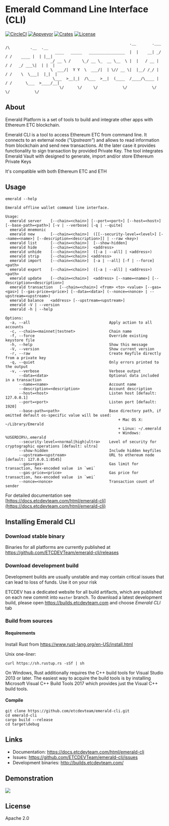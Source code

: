 Emerald Command Line Interface (CLI)
====================================

[![CircleCI](https://circleci.com/gh/ETCDEVTeam/emerald-cli/tree/master.svg?style=shield)](https://circleci.com/gh/etcdevteam/emerald-cli)
[![Appveyor](https://ci.appveyor.com/api/projects/status/9h3kobw811vmynk7?svg=true)](https://ci.appveyor.com/project/splix/emerald-cli-759r3)
[![Crates](https://img.shields.io/crates/v/emerald-cli.svg?style=flat-square)](https://crates.io/crates/emerald-cli)
[![License](https://img.shields.io/badge/License-Apache%202.0-blue.svg?style=flat-square)]()

```
                                                       .__       .___      /\         .__  .__
                      ____   _____   ________________  |  |    __| _/     / /    ____ |  | |__|
                    _/ __ \ /     \_/ __ \_  __ \__  \ |  |   / __ |     / /   _/ ___\|  | |  |
                    \  ___/|  Y Y  \  ___/|  | \// __ \|  |__/ /_/ |    / /    \  \___|  |_|  |
                     \___  >__|_|  /\___  >__|  (____  /____/\____ |   / /      \___  >____/__|
                        \/      \/     \/           \/           \/   \/           \/

```

## About

Emerald Platform is a set of tools to build and integrate other apps with Ethereum ETC blockchain.

Emerald CLI is a tool to access Ethereum ETC from command line. It connects to an external node (_"Upstream"_) and
allows to read information from blockchain and send new transactions. At the later case it provides functionality
to sign transaction by provided Private Key. The tool integrates Emerald Vault with designed to generate, import and/or
store Ethereum Private Keys

It's compatible with both Ethereum ETC and ETH

## Usage

```
emerald --help

Emerald offline wallet command line interface.

Usage:
  emerald server    [--chain=<chain>] [--port=<port>] [--host=<host>] [--base-path=<path>] [-v | --verbose] [-q | --quite]
  emerald mnemonic
  emerald new       [--chain=<chain>]  ([[--security-level=<level>] [--name=<name>] [--description=<description>]] | --raw <key>)
  emerald list      [--chain=<chain>]  [--show-hidden]
  emerald hide      [--chain=<chain>]  <address>
  emerald unhide    [--chain=<chain>]  ([-a | --all] | <address>)
  emerald strip     [--chain=<chain>] <address>
  emerald import    [--chain=<chain>]  [-a | --all] [-f | --force] <path>
  emerald export    [--chain=<chain>]  ([-a | --all] | <address>) <path>
  emerald update    [--chain=<chain>]  <address> [--name=<name>] [--description=<description>]
  emerald transaction   [--chain=<chain>] <from> <to> <value> [--gas=<gas>] [--gas-price=<price>] [--data=<data>] (--nonce=<nonce> | --upstream=<upstream>)
  emerald balance   <address> [--upstream=<upstream>]
  emerald -V | --version
  emerald -h | --help

Options:
  -a, --all                                   Apply action to all accounts
  -c, --chain=<mainnet|testnet>               Chain name
  -f, --force                                 Override existing keystore file
  -h, --help                                  Show this message
  -V, --version                               Show current version
  -r, --raw                                   Create Keyfile directly from a private key
  -q, --quiet                                 Only errors printed to the output
  -v, --verbose                               Verbose output
      --data=<data>                           Optional data included in a transaction
      --name=<name>                           Account name
      --description=<description>             Account description
      --host=<host>                           Listen host [default: 127.0.0.1]
      --port=<port>                           Listen port [default: 1920]
      --base-path=<path>                      Base directory path, if omitted default os-specific value will be used:
                                                  + Mac OS X: ~/Library/Emerald
                                                  + Linux: ~/.emerald
                                                  + Windows: %USERDIR%\.emerald
      --security-level=<normal|high|ultra>    Level of security for cryptographic operations [default: ultra]
      --show-hidden                           Include hidden keyfiles
      --upstream=<upstream>                   URL to ethereum node [default: 127.0.0.1:8545]
      --gas=<gas>                             Gas limit for transaction, hex-encoded value  in `wei`
      --gas-price=<price>                     Gas price for transaction, hex-encoded value  in `wei`
      --nonce=<nonce>                         Transaction count of sender

```

For detailed documentation see [https://docs.etcdevteam.com/html/emerald-cli](https://docs.etcdevteam.com/html/emerald-cli)

## Installing Emerald CLI

### Download stable binary

Binaries for all platforms are currently published at https://github.com/ETCDEVTeam/emerald-cli/releases

### Download development build


Development builds are usually unstable and may contain critical issues that can lead to loss of funds. Use it on your risk


ETCDEV has a dedicated website for all build artifacts, which are published on each new commit into `master` branch.
To download a latest development build, please open https://builds.etcdevteam.com and choose _Emerald CLI_ tab


### Build from sources

#### Requirements

Install Rust from https://www.rust-lang.org/en-US/install.html

  
Unix one-liner:
```
curl https://sh.rustup.rs -sSf | sh
```
  
On Windows, Rust additionally requires the C++ build tools for Visual Studio 2013 or later. The easiest way to acquire
the build tools is by installing Microsoft Visual C++ Build Tools 2017 which provides just the Visual C++ build tools.
  
#### Compile

```
git clone https://github.com/etcdevteam/emerald-cli.git
cd emerald-cli
cargo build --release
cd target\debug
```

## Links

- Documentation: https://docs.etcdevteam.com/html/emerald-cli
- Issues: https://github.com/ETCDEVTeam/emerald-cli/issues
- Development binaries: http://builds.etcdevteam.com/

## Demonstration

<a href="https://asciinema.org/a/WbivFQXwm5lUXenNsTvzfQxRY?speed=2" target="_blank">
  <img src="https://asciinema.org/a/WbivFQXwm5lUXenNsTvzfQxRY.png" />
</a>

## License

Apache 2.0

